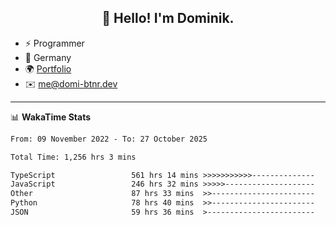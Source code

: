 <h2 align="center">👋 Hello! I'm Dominik.</h2>

- ⚡ Programmer
- 📍 Germany
- 🌍 [Portfolio](https://domi-btnr.dev)
- ✉️ [me@domi-btnr.dev](mailto://me@domi-btnr.dev)

---
📊 **WakaTime Stats**
<!--START_SECTION:waka-->

```txt
From: 09 November 2022 - To: 27 October 2025

Total Time: 1,256 hrs 3 mins

TypeScript                 561 hrs 14 mins >>>>>>>>>>>--------------   44.68 %
JavaScript                 246 hrs 32 mins >>>>>--------------------   19.63 %
Other                      87 hrs 33 mins  >>-----------------------   06.97 %
Python                     78 hrs 40 mins  >>-----------------------   06.26 %
JSON                       59 hrs 36 mins  >------------------------   04.75 %
```

<!--END_SECTION:waka-->

